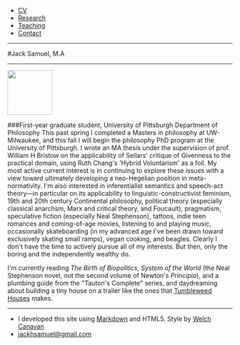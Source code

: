 <head>
<title>
Jack Samuel | Home
</title>
</head>

* <a href="/cv.pdf/" target="_blank"> CV </a>
* [Research](/research.html/)
* [Teaching](/teaching.html/)
* [Contact](/contact.html/)

---

#Jack Samuel, M.A

---

<img src="https://sphotos-b.xx.fbcdn.net/hphotos-frc1/299393_10101459070717389_857832662_n.jpg" width="100" height="100">

###First-year graduate student, University of Pittsburgh Department of Philosophy
This past spring I completed a Masters in philosophy at UW-Milwaukee, and this fall I will begin the philosophy PhD program at the University of Pittsburgh. I wrote an MA thesis under the supervision of prof. William H Bristow on the applicability of Sellars' critique of Givenness to the practical domain, using Ruth Chang's 'Hybrid Voluntarism' as a foil. My most active current interest is in continuing to explore these issues with a view toward ultimately developing a neo-Hegelian position in meta-normativity. I'm also interested in inferentialist semantics and speech-act theory&mdash;in particular on its applicability to linguistic-constructivist feminism, 19th and 20th century Continental philosophy, political theory (especially classical anarchsm, Marx and critical theory, and Foucault), pragmatism, speculative fiction (especially Neal Stephenson), tattoos, indie teen romances and coming-of-age movies, listening to and playing music, occasionally skateboarding (in my advanced age I've been drawn toward exclusively skating small ramps), vegan cooking, and beagles. Clearly I don't have the time to actively pursue all of my interests. But then, only the boring and the independently wealthy do.

I'm currently reading *The Birth of Biopolitics*, *System of the World* (the Neal Stephenson novel, not the second volume of Newton's *Principia*), and a plumbing guide from the "Tauton's Complete" series, and daydreaming about building a tiny house on a trailer like the ones that [Tumbleweed Houses][1] makes.

[1]: http://www.tumbleweedhouses.com/products/tumbleweed-trailer/ "Tumbleweed Houses"

---

<footer>
<ul>
    <li>I developed this site using <a href="http://daringfireball.net/projects/markdown">Markdown</a> and HTML5. Style by <a href="http://welchcanavan.com">Welch Canavan</a></li>
    <li><a href="mailto:jackhsamuel@gmail.com">jackhsamuel@gmail.com</a></li>    
</footer>
